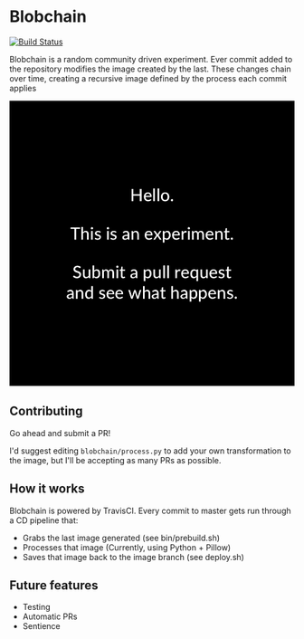 # Blobchain
[![Build Status](https://travis-ci.com/AsherFoster/blobchain.svg?branch=images)](https://travis-ci.com/AsherFoster/blobchain)

Blobchain is a random community driven experiment. Ever commit added to the repository modifies
the image created by the last. These changes chain over time, creating a recursive image defined
by the process each commit applies

[![Latest Image](https://raw.githubusercontent.com/AsherFoster/blobchain/images/latest.png)](https://github.com/AsherFoster/blobchain/blob/images/latest.png)

## Contributing
Go ahead and submit a PR!

I'd suggest editing `blobchain/process.py` to add your own transformation to the image, but I'll be
accepting as many PRs as possible.

## How it works
Blobchain is powered by TravisCI. Every commit to master gets run through a CD pipeline that:
- Grabs the last image generated (see bin/prebuild.sh)
- Processes that image (Currently, using Python + Pillow)
- Saves that image back to the image branch (see deploy.sh)

## Future features
- Testing
- Automatic PRs
- Sentience
